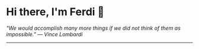 <h1>Hi there, I'm Ferdi 👋</h1>

<p><em>
  "We would accomplish many more things if we did not think of them as impossible." — Vince Lombardi
</em></p>

---
